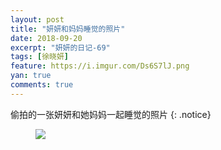 ```yaml
---
layout: post
title: "妍妍和妈妈睡觉的照片"
date: 2018-09-20
excerpt: "妍妍的日记-69"
tags: [徐晓妍]
feature: https://i.imgur.com/Ds6S7lJ.png
yan: true
comments: true
---
```

偷拍的一张妍妍和她妈妈一起睡觉的照片
{: .notice}
<figure>
    <img src="{{ site.staticUrl }}/yanyan/image/shuijiaozhao.jpg?imageMogr2/auto-orient" />
</figure>

